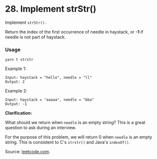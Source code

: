 # 28. Implement strStr()

Implement `strStr().`

Return the index of the first occurrence of needle in haystack, or **-1** if needle is not part of haystack.

### Usage

```
yarn t strstr
```


Example 1:

```
Input: haystack = "hello", needle = "ll"
Output: 2
```

Example 2:

```
Input: haystack = "aaaaa", needle = "bba"
Output: -1
```


**Clarification:**

What should we return when `needle` is an empty string? This is a great question to ask during an interview.

For the purpose of this problem, we will return 0 when `needle` is an empty string. This is consistent to C's `strstr()` and Java's `indexOf()`.

Source: [leetcode.com](https://leetcode.com/problems/implement-strstr/).
